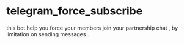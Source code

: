 # telegram_force_subscribe
this bot help you force your members join your partnership chat , by limitation on sending messages .
